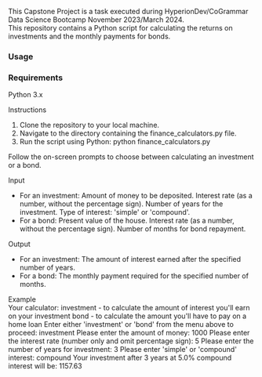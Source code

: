 This Capstone Project is a task executed during HyperionDev/CoGrammar Data Science Bootcamp November 2023/March 2024. <br>
This repository contains a Python script for calculating the returns on investments and the monthly payments for bonds.

###

<h3 align="left">  Usage</h3>

###
<h3 align="left">  Requirements</h3>
Python 3.x

Instructions
1. Clone the repository to your local machine.
2. Navigate to the directory containing the finance_calculators.py file.
3. Run the script using Python:
python finance_calculators.py

Follow the on-screen prompts to choose between calculating an investment or a bond.

Input
- For an investment:
    Amount of money to be deposited.
    Interest rate (as a number, without the percentage sign).
    Number of years for the investment.
    Type of interest: 'simple' or 'compound'.
- For a bond:
    Present value of the house.
    Interest rate (as a number, without the percentage sign).
    Number of months for bond repayment.

Output
- For an investment: The amount of interest earned after the specified number of years.
- For a bond: The monthly payment required for the specified number of months.

Example <br>
Your calculator:
investment - to calculate the amount of interest you'll earn on your investment
bond - to calculate the amount you'll have to pay on a home loan
Enter either 'investment' or 'bond' from the menu above to proceed: investment
Please enter the amount of money: 1000
Please enter the interest rate (number only and omit percentage sign): 5
Please enter the number of years for investment: 3
Please enter 'simple' or 'compound' interest: compound
Your investment after 3 years at 5.0% compound interest will be: 1157.63
